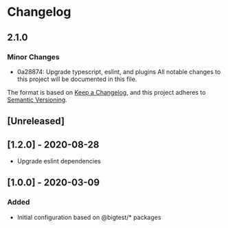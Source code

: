 # Changelog

## 2.1.0

### Minor Changes

- 0a28874: Upgrade typescript, eslint, and plugins
  All notable changes to this project will be documented in this file.

The format is based on [Keep a Changelog](https://keepachangelog.com/en/1.0.0/),
and this project adheres to [Semantic Versioning](https://semver.org/spec/v2.0.0.html).

## [Unreleased]

## [1.2.0] - 2020-08-28

- Upgrade eslint dependencies

## [1.0.0] - 2020-03-09

### Added

- Initial configuration based on @bigtest/\* packages
